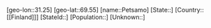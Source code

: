 ﻿---
location: [69.55,31.25]
type: City
tags:
- geo/City


SpocWebEntityId: 33339
isDeleted: false
confidential: public

---
[geo-lon::31.25]
[geo-lat::69.55]
[name::Petsamo]
[State::]
[Country::[[Finland]]]
[StateId::]
[Population::]
[Unknown::]

